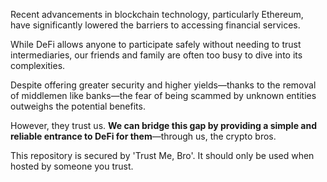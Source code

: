 Recent advancements in blockchain technology, particularly Ethereum, have significantly lowered the barriers to accessing financial services.

While DeFi allows anyone to participate safely without needing to trust intermediaries, our friends and family are often too busy to dive into its complexities.

Despite offering greater security and higher yields—thanks to the removal of middlemen like banks—the fear of being scammed by unknown entities outweighs the potential benefits.

However, they trust us. <b>We can bridge this gap by providing a simple and reliable entrance to DeFi for them</b>—through us, the crypto bros.

This repository is secured by 'Trust Me, Bro'. It should only be used when hosted by someone you trust.
